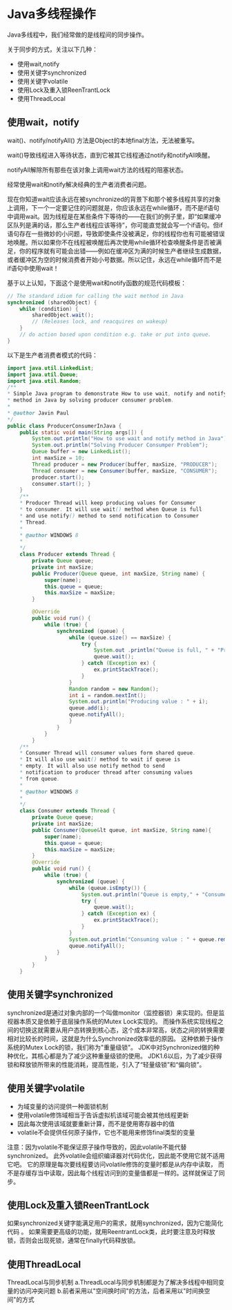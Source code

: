 # Java多线程操作

Java多线程中，我们经常做的是线程间的同步操作。

关于同步的方式，关注以下几种：

* 使用wait,notify
* 使用关键字synchronized
* 使用关键字volatile
* 使用Lock及重入锁ReenTrantLock
* 使用ThreadLocal

## 使用wait，notify
wait()、notify/notifyAll() 方法是Object的本地final方法，无法被重写。

wait()导致线程进入等待状态，直到它被其它线程通过notify和notifyAll唤醒。

notifyAll解除所有那些在该对象上调用wait方法的线程的阻塞状态。

经常使用wait和notify解决经典的生产者消费者问题。

现在你知道wait应该永远在被synchronized的背景下和那个被多线程共享的对象上调用，下一个一定要记住的问题就是，你应该永远在while循环，而不是if语句中调用wait。因为线程是在某些条件下等待的——在我们的例子里，即“如果缓冲区队列是满的话，那么生产者线程应该等待”，你可能直觉就会写一个if语句。但if语句存在一些微妙的小问题，导致即使条件没被满足，你的线程你也有可能被错误地唤醒。所以如果你不在线程被唤醒后再次使用while循环检查唤醒条件是否被满足，你的程序就有可能会出错——例如在缓冲区为满的时候生产者继续生成数据，或者缓冲区为空的时候消费者开始小号数据。所以记住，永远在while循环而不是if语句中使用wait！

基于以上认知，下面这个是使用wait和notify函数的规范代码模板：

```java
// The standard idiom for calling the wait method in Java
synchronized (sharedObject) {
    while (condition) {
        sharedObject.wait();
        // (Releases lock, and reacquires on wakeup)
    }
    // do action based upon condition e.g. take or put into queue.
}
```

以下是生产者消费者模式的代码：
```java
import java.util.LinkedList;
import java.util.Queue;
import java.util.Random;
/**
* Simple Java program to demonstrate How to use wait, notify and notifyAll()
* method in Java by solving producer consumer problem.
*
* @author Javin Paul
*/
public class ProducerConsumerInJava {
    public static void main(String args[]) {
        System.out.println("How to use wait and notify method in Java");
        System.out.println("Solving Producer Consumper Problem");
        Queue buffer = new LinkedList();
        int maxSize = 10;
        Thread producer = new Producer(buffer, maxSize, "PRODUCER");
        Thread consumer = new Consumer(buffer, maxSize, "CONSUMER");
        producer.start();
        consumer.start(); }
    }
    /**
    * Producer Thread will keep producing values for Consumer
    * to consumer. It will use wait() method when Queue is full
    * and use notify() method to send notification to Consumer
    * Thread.
    *
    * @author WINDOWS 8
    *
    */
    class Producer extends Thread {
        private Queue queue;
        private int maxSize;
        public Producer(Queue queue, int maxSize, String name) {
            super(name);
            this.queue = queue;
            this.maxSize = maxSize;
        }

        @Override
        public void run() {
            while (true) {
                synchronized (queue) {
                    while (queue.size() == maxSize) {
                        try {
                            System.out .println("Queue is full, " + "Producer thread waiting for " + "consumer to take something from queue");
                            queue.wait();
                        } catch (Exception ex) {
                            ex.printStackTrace();
                        }
                    }
                    Random random = new Random();
                    int i = random.nextInt();
                    System.out.println("Producing value : " + i);
                    queue.add(i);
                    queue.notifyAll();
                    }
                }
            }
        }
    /**
    * Consumer Thread will consumer values form shared queue.
    * It will also use wait() method to wait if queue is
    * empty. It will also use notify method to send
    * notification to producer thread after consuming values
    * from queue.
    *
    * @author WINDOWS 8
    *
    */
    class Consumer extends Thread {
        private Queue queue;
        private int maxSize;
        public Consumer(Queue&lt queue, int maxSize, String name){
            super(name);
            this.queue = queue;
            this.maxSize = maxSize;
        }
        @Override
        public void run() {
            while (true) {
                synchronized (queue) {
                    while (queue.isEmpty()) {
                        System.out.println("Queue is empty," + "Consumer thread is waiting" + " for producer thread to put something in queue");
                        try {
                            queue.wait();
                        } catch (Exception ex) {
                            ex.printStackTrace();
                        }
                    }
                    System.out.println("Consuming value : " + queue.remove());
                    queue.notifyAll();
                }
            }
        }
    }
```


## 使用关键字synchronized
synchronized是通过对象内部的一个叫做monitor（监控器锁）来实现的。但是监视器本质又是依赖于底层操作系统的Mutex Lock实现的。
而操作系统实现线程之间的切换这就需要从用户态转换到核心态，这个成本非常高，状态之间的转换需要相对比较长的时间，这就是为什么Synchronized效率低的原因。
这种依赖于操作系统的Mutex Lock的锁，我们称为"重量级锁"。
JDK中对Synchronized做的种种优化，其核心都是为了减少这种重量级锁的使用。
JDK1.6以后，为了减少获得锁和释放锁所带来的性能消耗，提高性能，引入了“轻量级锁”和“偏向锁”。


## 使用关键字volatile
* 为域变量的访问提供一种面锁机制
* 使用volatile修饰域相当于告诉虚拟机该域可能会被其他线程更新
* 因此每次使用该域就要重新计算，而不是使用寄存器中的值
* volatile不会提供任何原子操作，它也不能用来修饰final类型的变量

注意：因为volatile不能保证原子操作导致的，因此volatile不能代替synchronized。
此外volatile会组织编译器对代码优化，因此能不使用它就不适用它吧。
它的原理是每次要线程要访问volatile修饰的变量时都是从内存中读取，
而不是存缓存当中读取，因此每个线程访问到的变量值都是一样的。这样就保证了同步。

## 使用Lock及重入锁ReenTrantLock
如果synchronized关键字能满足用户的需求，就用synchronized，因为它能简化代码 。
如果需要更高级的功能，就用ReentrantLock类，此时要注意及时释放锁，否则会出现死锁，通常在finally代码释放锁。

## 使用ThreadLocal
ThreadLocal与同步机制
a.ThreadLocal与同步机制都是为了解决多线程中相同变量的访问冲突问题
b.前者采用以"空间换时间"的方法，后者采用以"时间换空间"的方式
